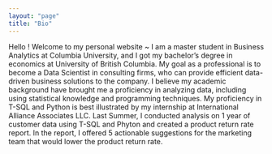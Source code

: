 ```yaml
---
layout: "page"
title: "Bio"
---
```

Hello ! Welcome to my personal website ~ 
I am a master student in Business Analytics at Columbia University, and I got my bachelor’s degree in economics at University of British Columbia.
My goal as a professional is to become a Data Scientist in consulting firms, who can provide efficient data-driven business solutions to the company. I believe my academic background have brought me a proficiency in analyzing data, including using statistical knowledge and programming techniques.
My proficiency in T-SQL and Python is best illustrated by my internship at International Alliance Associates LLC. Last Summer, I conducted analysis on 1 year of customer data using T-SQL and Phyton and created a product return rate report. In the report, I offered 5 actionable suggestions for the marketing team that would lower the product return rate.

